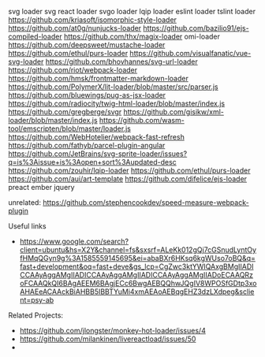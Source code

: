 svg loader
svg react loader
svgo loader
lqip loader
eslint loader
tslint loader
https://github.com/kriasoft/isomorphic-style-loader
https://github.com/at0g/nunjucks-loader
https://github.com/bazilio91/ejs-compiled-loader
https://github.com/thx/magix-loader
omi-loader
https://github.com/deepsweet/mustache-loader
https://github.com/ethul/purs-loader
https://github.com/visualfanatic/vue-svg-loader
https://github.com/bhovhannes/svg-url-loader
https://github.com/riot/webpack-loader
https://github.com/hmsk/frontmatter-markdown-loader
https://github.com/PolymerX/lit-loader/blob/master/src/parser.js
https://github.com/bluewings/pug-as-jsx-loader
https://github.com/radiocity/twig-html-loader/blob/master/index.js
https://github.com/gregberge/svgr
https://github.com/gisikw/xml-loader/blob/master/index.js
https://github.com/wasm-tool/emscripten/blob/master/loader.js
https://github.com/WebHotelier/webpack-fast-refresh
https://github.com/fathyb/parcel-plugin-angular
https://github.com/JetBrains/svg-sprite-loader/issues?q=is%3Aissue+is%3Aopen+sort%3Aupdated-desc
https://github.com/zouhir/lqip-loader
https://github.com/ethul/purs-loader
https://github.com/aui/art-template
https://github.com/difelice/ejs-loader
preact
ember
jquery

unrelated:
https://github.com/stephencookdev/speed-measure-webpack-plugin

Useful links

- https://www.google.com/search?client=ubuntu&hs=X2Y&channel=fs&sxsrf=ALeKk012gQj7cGSnudLyntOyfHMqQGyn9g%3A1585559145695&ei=abaBXr6HKsq6kgWUso7oBQ&q=fast+development&oq=fast+deve&gs_lcp=CgZwc3ktYWIQAxgBMgIIADICCAAyAggAMgIIADICCAAyAggAMgIIADICCAAyAggAMgIIADoECAAQRzoFCAAQkQI6BAgAEEM6BAgjECc6BwgAEBQQhwJQgIV8WPOSfGDtp3xoAHAEeACAAckBiAHBB5IBBTYuMi4xmAEAoAEBqgEHZ3dzLXdpeg&sclient=psy-ab

Related Projects:

- https://github.com/jlongster/monkey-hot-loader/issues/4
- https://github.com/milankinen/livereactload/issues/50
-
